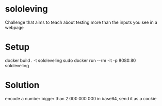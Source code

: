 # sololeving
Challenge that aims to teach about testing more than the inputs you see in a webpage

# Setup

docker build . -t sololeveling
sudo docker run --rm -it -p 8080:80  sololeveling

# Solution 
encode a number bigger than 2 000 000 000 in base64, send it as a cookie